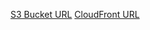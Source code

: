 [S3 Bucket URL](http://rs-school-cloudfront-yanlitvinenko.s3-website-us-east-1.amazonaws.com/)
[CloudFront URL](https://d11y60q06y2yjk.cloudfront.net/)
